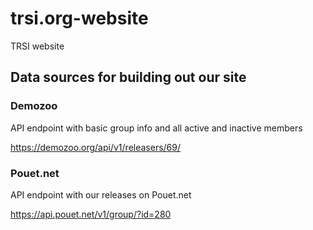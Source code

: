 # trsi.org-website
TRSI website

## Data sources for building out our site

### Demozoo

API endpoint with basic group info and all active and inactive members

https://demozoo.org/api/v1/releasers/69/

### Pouet.net

API endpoint with our releases on Pouet.net

https://api.pouet.net/v1/group/?id=280

